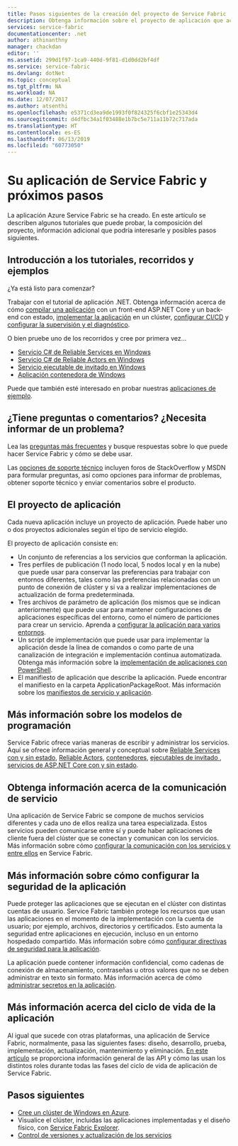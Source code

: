 ```yaml
---
title: Pasos siguientes de la creación del proyecto de Service Fabric | Microsoft Docs
description: Obtenga información sobre el proyecto de aplicación que acaba de crear en Visual Studio.  Obtenga información acerca de cómo crear servicios mediante tutoriales y aprenda a desarrollar servicios para Service Fabric.
services: service-fabric
documentationcenter: .net
author: athinanthny
manager: chackdan
editor: ''
ms.assetid: 299d1f97-1ca9-440d-9f81-d1d0dd2bf4df
ms.service: service-fabric
ms.devlang: dotNet
ms.topic: conceptual
ms.tgt_pltfrm: NA
ms.workload: NA
ms.date: 12/07/2017
ms.author: atsenthi
ms.openlocfilehash: e5371cd3ea9de1993f0f824325f6cbf1e25343d4
ms.sourcegitcommit: d4dfbc34a1f03488e1b7bc5e711a11b72c717ada
ms.translationtype: HT
ms.contentlocale: es-ES
ms.lasthandoff: 06/13/2019
ms.locfileid: "60773050"
---
```

# <a name="your-service-fabric-application-and-next-steps"></a>Su aplicación de Service Fabric y próximos pasos
La aplicación Azure Service Fabric se ha creado. En este artículo se describen algunos tutoriales que puede probar, la composición del proyecto, información adicional que podría interesarle y posibles pasos siguientes.

## <a name="get-started-with-tutorials-walk-throughs-and-samples"></a>Introducción a los tutoriales, recorridos y ejemplos
¿Ya está listo para comenzar?  

Trabajar con el tutorial de aplicación .NET. Obtenga información acerca de cómo [compilar una aplicación](service-fabric-tutorial-create-dotnet-app.md) con un front-end ASP.NET Core y un back-end con estado, [implementar la aplicación](service-fabric-tutorial-deploy-app-to-party-cluster.md) en un clúster, [configurar CI/CD](service-fabric-tutorial-deploy-app-with-cicd-vsts.md) y [configurar la supervisión y el diagnóstico](service-fabric-tutorial-monitoring-aspnet.md).

O bien pruebe uno de los recorridos y cree por primera vez...
- [Servicio C# de Reliable Services en Windows](service-fabric-reliable-services-quick-start.md) 
- [Servicio C# de Reliable Actors en Windows](service-fabric-reliable-actors-get-started.md) 
- [Servicio ejecutable de invitado en Windows](quickstart-guest-app.md) 
- [Aplicación contenedora de Windows](service-fabric-get-started-containers.md) 

Puede que también esté interesado en probar nuestras [aplicaciones de ejemplo](https://aka.ms/servicefabricsamples).

## <a name="have-questions-or-feedback--need-to-report-an-issue"></a>¿Tiene preguntas o comentarios?  ¿Necesita informar de un problema?
Lea las [preguntas más frecuentes](service-fabric-common-questions.md) y busque respuestas sobre lo que puede hacer Service Fabric y cómo se debe usar.

Las [opciones de soporte técnico](service-fabric-support.md) incluyen foros de StackOverflow y MSDN para formular preguntas, así como opciones para informar de problemas, obtener soporte técnico y enviar comentarios sobre el producto.

## <a name="the-application-project"></a>El proyecto de aplicación
Cada nueva aplicación incluye un proyecto de aplicación. Puede haber uno o dos proyectos adicionales según el tipo de servicio elegido.

El proyecto de aplicación consiste en:

* Un conjunto de referencias a los servicios que conforman la aplicación.
* Tres perfiles de publicación (1 nodo local, 5 nodos local y en la nube) que puede usar para conservar las preferencias para trabajar con entornos diferentes, tales como las preferencias relacionadas con un punto de conexión de clúster y si va a realizar implementaciones de actualización de forma predeterminada.
* Tres archivos de parámetro de aplicación (los mismos que se indican anteriormente) que puede usar para mantener configuraciones de aplicaciones específicas del entorno, como el número de particiones para crear un servicio. Aprenda a [configurar la aplicación para varios entornos](service-fabric-manage-multiple-environment-app-configuration.md).
* Un script de implementación que puede usar para implementar la aplicación desde la línea de comandos o como parte de una canalización de integración e implementación continua automatizada. Obtenga más información sobre la [implementación de aplicaciones con PowerShell](service-fabric-deploy-remove-applications.md).
* El manifiesto de aplicación que describe la aplicación. Puede encontrar el manifiesto en la carpeta ApplicationPackageRoot. Más información sobre los [manifiestos de servicio y aplicación](service-fabric-application-model.md).



## <a name="learn-more-about-the-programming-models"></a>Más información sobre los modelos de programación
Service Fabric ofrece varias maneras de escribir y administrar los servicios.  Aquí se ofrece información general y conceptual sobre [Reliable Services con y sin estado](service-fabric-reliable-services-introduction.md), [Reliable Actors](service-fabric-reliable-actors-introduction.md), [contenedores](service-fabric-containers-overview.md), [ejecutables de invitado ](service-fabric-guest-executables-introduction.md), [servicios de ASP.NET Core con y sin estado](service-fabric-reliable-services-communication-aspnetcore.md).

## <a name="learn-about-service-communication"></a>Obtenga información acerca de la comunicación de servicio
Una aplicación de Service Fabric se compone de muchos servicios diferentes y cada uno de ellos realiza una tarea especializada. Estos servicios pueden comunicarse entre sí y puede haber aplicaciones de cliente fuera del clúster que se conectan y comunican con los servicios. Más información sobre cómo [configurar la comunicación con los servicios y entre ellos](service-fabric-connect-and-communicate-with-services.md) en Service Fabric. 

## <a name="learn-about-configuring-application-security"></a>Más información sobre cómo configurar la seguridad de la aplicación
Puede proteger las aplicaciones que se ejecutan en el clúster con distintas cuentas de usuario. Service Fabric también protege los recursos que usan las aplicaciones en el momento de la implementación con la cuenta de usuario; por ejemplo, archivos, directorios y certificados. Esto aumenta la seguridad entre aplicaciones en ejecución, incluso en un entorno hospedado compartido.  Más información sobre cómo [configurar directivas de seguridad para la aplicación](service-fabric-application-runas-security.md).

La aplicación puede contener información confidencial, como cadenas de conexión de almacenamiento, contraseñas u otros valores que no se deben administrar en texto sin formato. Más información acerca de cómo [administrar secretos en la aplicación](service-fabric-application-secret-management.md).

## <a name="learn-about-the-application-lifecycle"></a>Más información acerca del ciclo de vida de la aplicación
Al igual que sucede con otras plataformas, una aplicación de Service Fabric, normalmente, pasa las siguientes fases: diseño, desarrollo, prueba, implementación, actualización, mantenimiento y eliminación. [En este artículo](service-fabric-application-lifecycle.md) se proporciona información general de las API y cómo las usan los distintos roles durante todas las fases del ciclo de vida de aplicación de Service Fabric.

## <a name="next-steps"></a>Pasos siguientes
- [Cree un clúster de Windows en Azure](service-fabric-tutorial-create-vnet-and-windows-cluster.md).
- Visualice el clúster, incluidas las aplicaciones implementadas y el diseño físico, con [Service Fabric Explorer](service-fabric-visualizing-your-cluster.md).
- [Control de versiones y actualización de los servicios](service-fabric-application-upgrade-tutorial.md)


